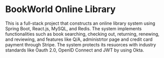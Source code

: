 # BookWorld Online Library

This is a full-stack project that constructs an online library system using Spring Boot, React.js, MySQL, and Redis. The system implements functionalities such as book searching, checking out, returning, renewing, and reviewing, and features like Q/A, administrtor page and credit card payment through Stripe. The system protects its resuorces with industry standards like Oauth 2.0, OpenID Connect and JWT by using Okta.
